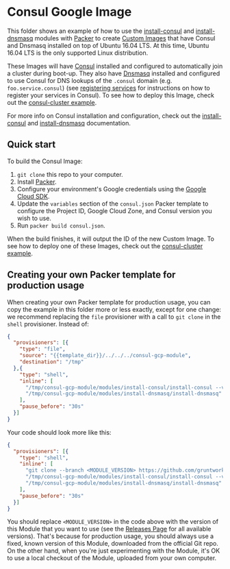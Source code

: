 # Consul Google Image

This folder shows an example of how to use the [install-consul](https://github.com/hashicorp/terraform-google-consul/modules/install-consul) and 
[install-dnsmasq](https://github.com/hashicorp/terraform-google-consul/modules/install-dnsmasq) modules with [Packer](https://www.packer.io/) to create [Custom Images](
https://cloud.google.com/compute/docs/images) that have Consul and Dnsmasq installed on 
top of Ubuntu 16.04 LTS. At this time, Ubuntu 16.04 LTS is the only supported Linux distribution.

These Images will have [Consul](https://www.consul.io/) installed and configured to automatically join a cluster during 
boot-up. They also have [Dnsmasq](http://www.thekelleys.org.uk/dnsmasq/doc.html) installed and configured to use 
Consul for DNS lookups of the `.consul` domain (e.g. `foo.service.consul`) (see [registering 
services](https://www.consul.io/intro/getting-started/services.html) for instructions on how to register your services
in Consul). To see how to deploy this Image, check out the [consul-cluster example](https://github.com/hashicorp/terraform-google-consul/examples/consul-cluster). 

For more info on Consul installation and configuration, check out the 
[install-consul](https://github.com/hashicorp/terraform-google-consul/modules/install-consul) and [install-dnsmasq](https://github.com/hashicorp/terraform-google-consul/modules/install-dnsmasq) documentation.



## Quick start

To build the Consul Image:

1. `git clone` this repo to your computer.
1. Install [Packer](https://www.packer.io/).
1. Configure your environment's Google credentials using the [Google Cloud SDK](https://cloud.google.com/sdk/).
1. Update the `variables` section of the `consul.json` Packer template to configure the Project ID, Google Cloud Zone, 
   and Consul version you wish to use.
1. Run `packer build consul.json`.

When the build finishes, it will output the ID of the new Custom Image. To see how to deploy one of these Images, check
out the  [consul-cluster example](https://github.com/hashicorp/terraform-google-consul/examples/consul-cluster).




## Creating your own Packer template for production usage

When creating your own Packer template for production usage, you can copy the example in this folder more or less 
exactly, except for one change: we recommend replacing the `file` provisioner with a call to `git clone` in the `shell` 
provisioner. Instead of:

```json
{
  "provisioners": [{
    "type": "file",
    "source": "{{template_dir}}/../../../consul-gcp-module",
    "destination": "/tmp"
  },{
    "type": "shell",
    "inline": [
      "/tmp/consul-gcp-module/modules/install-consul/install-consul --version {{user `consul_version`}}",
      "/tmp/consul-gcp-module/modules/install-dnsmasq/install-dnsmasq"
    ],
    "pause_before": "30s"
  }]
}
```

Your code should look more like this:

```json
{
  "provisioners": [{
    "type": "shell",
    "inline": [
      "git clone --branch <MODULE_VERSION> https://github.com/gruntwork-io/consul-gcp-module.git /tmp/consul-gcp-module",
      "/tmp/consul-gcp-module/modules/install-consul/install-consul --version {{user `consul_version`}}",
      "/tmp/consul-gcp-module/modules/install-dnsmasq/install-dnsmasq"
    ],
    "pause_before": "30s"
  }]
}
```

You should replace `<MODULE_VERSION>` in the code above with the version of this Module that you want to use (see
the [Releases Page](https://github.com/hashicorp/terraform-google-consul/releases) for all available versions). That's because for production usage, you should always
use a fixed, known version of this Module, downloaded from the official Git repo. On the other hand, when you're 
just experimenting with the Module, it's OK to use a local checkout of the Module, uploaded from your own 
computer.